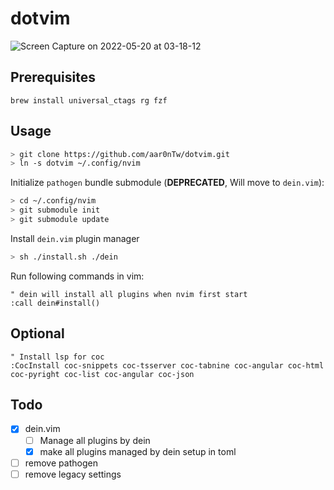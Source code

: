 # dotvim

![Screen Capture on 2022-05-20 at 03-18-12](https://user-images.githubusercontent.com/935988/169385624-ccf81b2a-ae64-4950-bf26-d34d280978d4.gif)

## Prerequisites

`brew install universal_ctags rg fzf`

## Usage
```sh
> git clone https://github.com/aar0nTw/dotvim.git
> ln -s dotvim ~/.config/nvim
```

Initialize `pathogen` bundle submodule (**DEPRECATED**, Will move to `dein.vim`):

```sh
> cd ~/.config/nvim
> git submodule init
> git submodule update
```

Install `dein.vim` plugin manager

```sh
> sh ./install.sh ./dein
```

Run following commands in vim:

```vim
" dein will install all plugins when nvim first start
:call dein#install()
```

## Optional

```vim
" Install lsp for coc
:CocInstall coc-snippets coc-tsserver coc-tabnine coc-angular coc-html coc-pyright coc-list coc-angular coc-json
```

## Todo

- [x] dein.vim
  - [ ] Manage all plugins by dein
  - [x] make all plugins managed by dein setup in toml
- [ ] remove pathogen
- [ ] remove legacy settings
